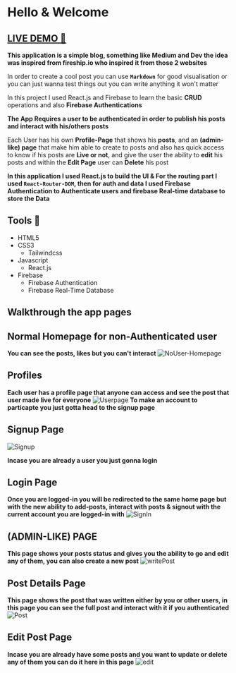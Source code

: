 # Hello & Welcome

## **[LIVE DEMO 🚀](https://simulate-blog-app.netlify.app/)**

**This application is a simple blog, something like Medium and Dev the idea was inspired from fireship.io who inspired it from those 2 websites**

In order to create a cool post you can use **`Markdown`** for good visualisation or you can just wanna test things out you can write anything it won't matter

In this project I used React.js and Firebase to learn the basic **CRUD** operations and also **Firebase Authentications**

**The App Requires a user to be authenticated in order to publish his posts and interact with his/others posts**

Each User has his own **Profile-Page** that shows his **posts**, and an **(admin-like) page** that make him able to create to posts and also has quick access to know if his posts are **Live or not**, and give the user the ability to **edit** his posts and within the **Edit Page** user can **Delete** his post

**In this application I used React.js to build the UI & **For the routing part I used `React-Router-DOM`**, then for auth and data I used Firebase Authentication to Authenticate users and firebase Real-time database to store the Data**

## Tools 🔨

- HTML5
- CSS3
  - Tailwindcss
- Javascript
  - React.js
- Firebase
  - Firebase Authentication
  - Firebase Real-Time Database

## **Walkthrough the app pages**

## **Normal Homepage for non-Authenticated user**

**You can see the posts, likes but you can't interact**
![NoUser-Homepage](https://user-images.githubusercontent.com/112376589/225056328-6ccffd59-baff-4499-93f3-5cf9cd6f7f76.png)

## **Profiles**

**Each user has a profile page that anyone can access and see the post that user made live for everyone**
![Userpage](https://user-images.githubusercontent.com/112376589/225056362-73cc5605-d6bd-47c2-8438-8f01da023281.png)
**To make an account to particapte you just gotta head to the signup page**

## **Signup Page**

![Signup](https://user-images.githubusercontent.com/112376589/225056354-ff17d45d-9cf1-4698-8ed9-d7f14c93cf56.png)

**Incase you are already a user you just gonna login**

## **Login Page**

**Once you are logged-in you will be redirected to the same home page but with the new ability to add-posts, interact with posts & signout with the current account you are logged-in with**
![SignIn](https://user-images.githubusercontent.com/112376589/225056348-d3cfea35-81fd-444e-9ba4-496ef6ef11e9.png)

## **(ADMIN-LIKE) PAGE**
**This page shows your posts status and gives you the ability to go and edit any of them, you can also create a new post**
![writePost](https://user-images.githubusercontent.com/112376589/225056365-2cda5a50-21e0-473f-8953-caeab0901710.png)

## **Post Details Page**

**This page shows the post that was written either by you or other users, in this page you can see the full post and interact with it if you authenticated**
![Post](https://user-images.githubusercontent.com/112376589/225056331-fe06de38-e475-4184-a6e3-0b31158144f7.png)

## **Edit Post Page**

**Incase you are already have some posts and you want to update or delete any of them you can do it here in this page**
![edit](https://user-images.githubusercontent.com/112376589/225056305-da28d318-cfe0-44ac-a0d2-25609d24b192.png)

